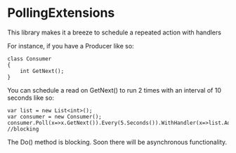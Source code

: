PollingExtensions
=================

This library makes it a breeze to schedule a repeated action with handlers

For instance, if you have a Producer like so:

    class Consumer
    {
        int GetNext();
    }

You can schedule a read on GetNext() to run 2 times with an interval of 10 seconds like so:

    var list = new List<int>();
    var consumer = new Consumer();
    consumer.Poll(x=>x.GetNext()).Every(5.Seconds()).WithHandler(x=>list.Add(x)).Do(2.Times()); //blocking

The Do() method is blocking. Soon there will be asynchronous functionality.
